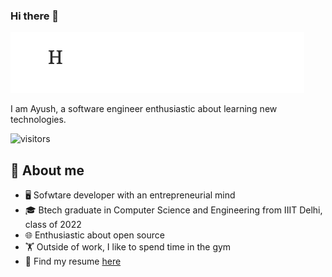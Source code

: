 ### Hi there 👋

<img src="https://raw.githubusercontent.com/ayushns9/ayushns9/master/intro.gif" alt="👋 Hi there! I'm Ayush Goel" title="👋 Hi there! I'm Ayush Goel"/>

I am Ayush, a software engineer enthusiastic about learning new technologies. 

![visitors](https://vbr.wocr.tk/badge?page_id=ayushns9.ayushns9&color=00cf00)

## :book: About me
- 🖥 Sofwtare developer with an entrepreneurial mind
- 🎓 Btech graduate in Computer Science and Engineering from IIIT Delhi, class of 2022
- 🌐 Enthusiastic about open source 
- 🏋 Outside of work, I like to spend time in the gym
- 📒 Find my resume [here](https://raw.githubusercontent.com/ayushns9/ayushns9/master/Ayush_Goel_Resume.pdf)

